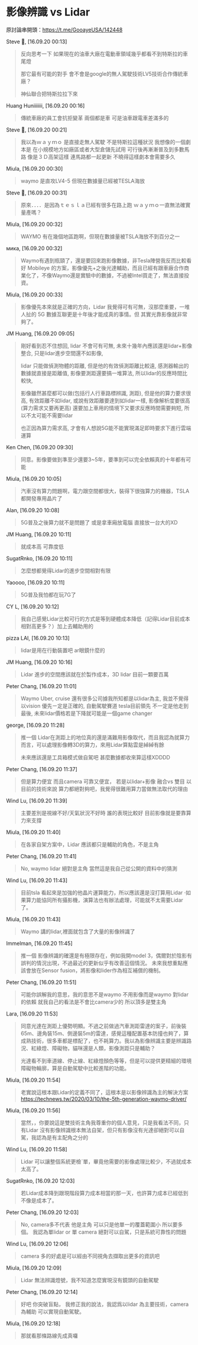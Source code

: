 # 影像辨識 vs Lidar

原討論串開頭：<https://t.me/GooayeUSA/142448>

Steve 🌰, [16.09.20 00:13]

> 反向思考一下 如果現在的油車大廠在電動車領域幾乎都看不到特斯拉的車尾燈 
> 
> 那它最有可能的對手 會不會是google的無人駕駛技術LV5技術合作傳統車廠？
> 
> 神仙聯合把特斯拉拉下來

Huang Huniiiiiii, [16.09.20 00:16]

> 傳統車廠的員工會抗拒變革 兩個都是車 可是油車跟電車差滿多的

Steve 🌰, [16.09.20 00:21]

> 我以為ｗａｙｍｏ 是直接走無人駕駛 不是特斯拉這種狀況 我想像的一個劇本是 在小規模地方如廠區或者大型倉儲先試用 可行後再漸漸普及到多數馬路  像是３Ｄ高架這樣 連馬路都一起更新 不曉得這樣劇本會需要多久

Miula, [16.09.20 00:30]

> waymo 是直攻LV4-5  但現在數據量已經被TESLA海放

Steve 🌰, [16.09.20 00:31]

> 原來．．．．是因為ｔｅｓｌａ已經有很多在路上跑 ｗａｙｍｏ一直無法確實量產嗎？

Miula, [16.09.20 00:32]

> WAYMO 有在幾個地區跑啊，但現在數據量被TSLA海放不到百分之一

мика, [16.09.20 00:32]

> Waymo有遇到瓶頸了，還是要回來跑影像數據，非Tesla陣營我反而比較看好 Mobileye 的方案，影像優先+之後光達輔助，而且已經有跟車廠合作商業化了，不像Waymo還是實驗中的數據，不過被Intel買走了，無法直接投資。

Miula, [16.09.20 00:33]

> 影像優先本來就是正確的方向，Lidar 我覺得可有可無，沒那麼重要，一堆人扯的 5G 數據互聯更是十年後才能成真的事情。但 其實光靠影像就非常夠了。

JM Huang, [16.09.20 09:05]

> 剛好看到忍不住想回, 
> lidar 不會可有可無, 未來十幾年內應該還是lidar+影像整合, 只是lidar進步空間還不如影像, 
> 
> lidar 只能做偵測物體的距離, 但是他的有效偵測距離比較遠, 感測器輸出的數據就直接是距離值, 影像要測距還要搞一堆算法, 所以lidar的反應時間比較快, 
> 
> 影像雖然甚麼都可以做(包括行人行車路標辨識, 測距), 但是他的算力要求很高, 有效距離不如lidar, 或說有效距離要達到如lidar一樣, 影像解析度要很高(算力需求又要再更高) 還要加上車用的情境下又要求反應時間需要夠短, 所以不太可能不需要lidar 
> 
> 也正因為算力需求高, 才會有人想說5G能不能實現滿足即時要求下進行雲端運算

Ken Chen, [16.09.20 09:30]

> 同意。影像要做到準至少還要3~5年，要準到可以完全依賴真的十年都有可能

Miula, [16.09.20 10:05]

> 汽車沒有算力問題啊，電力跟空間都很大，裝得下很強算力的機器，TSLA 都開發專用晶片了

Alan, [16.09.20 10:08]

> 5G普及之後算力就不是問題了 或是拿車廂放電腦 直接放一台大的XD

JM Huang, [16.09.20 10:11]

> 就成本高 可靠度低

SugatRnko, [16.09.20 10:11]

> 怎麼想都覺得Lidar的進步空間相對有限

Yaoooo, [16.09.20 10:11]

> 5G普及我怕都在玩7G了

CY L, [16.09.20 10:12]

> 我自己感覺Lidar比較可行的方式是等到硬體成本降低（記得Lidar目前成本相對高更多？）加上去輔助用的

pizza LAI, [16.09.20 10:13]

> lidar是用在行動裝置吧
> ar眼鏡什麼的

JM Huang, [16.09.20 10:16]
> 
> Lidar 進步的空間應該就在於製作成本，3D lidar 目前一顆要百萬

Peter Chang, [16.09.20 11:01]

> Waymo Uber, cruise 還有很多公司據我所知都是以lidar為主,  我並不覺得以vision 優先ㄧ定是正確的, 自動駕駛賽道 tesla目前領先 不一定是他走到最後, 未來lidar價格若是下降就可能是一個game changer

george, [16.09.20 11:28]

> 推一個 
> Lidar在測距上的地位真的還是滿難用影像取代，而且我認為就算力而言，可以處理影像轉3D的算力，來用Lidar算點雲是綽綽有餘
> 
> 未來應該還是工具箱模式做自駕吧  甚麼數據都收來算這樣XDDDD

Peter Chang, [16.09.20 11:37]

> 但是算力便宜 而且camera 可靠又便宜， 若是以lidar+影像 融合vs 雙目 以目前的技術來說 算力都絕對夠吧，我覺得很難用算力當做無法取代的理由

Wind Lu, [16.09.20 11:39]

> 主要差別是視線不好/天氣狀況不好時  誰的表現比較好   目前影像就是要靠算力來支撐

Miula, [16.09.20 11:40]

> 在各家自架方案中，Lidar 應該都只是輔助的角色，不是主角

Peter Chang, [16.09.20 11:41]

> No, waymo lidar 絕對是主角 當然這是我自己從公開的資料中的猜測

Wind Lu, [16.09.20 11:43]

> 目前tsla 看起來是加強的他晶片運算能力，所以應該還是沒打算用Lidar ‧如果算力能協同所有攝影機，演算法也有辦法處理，可能就不太需要Lidar了。

Miula, [16.09.20 11:43]

> Waymo 講的lidar,裡面就包含了大量的影像辨識了

Immelman, [16.09.20 11:45]

> 推一個
> 影像辨識的確還是有極限存在，例如我開model 3，偶爾對於陰影有誤判的情況出現，不過最近的更新似乎有改善這個情況。
> 未來我想重點應該會放在Sensor fusion，將影像和lider作為相互補償的機制。

Peter Chang, [16.09.20 11:51]

> 可能你誤解我的意思，我的意思不是waymo 不用影像而是waymo 對lidar 的依賴 就我自己的看法是不會比camera少的 所以頂多是雙主角

Lara, [16.09.20 11:53]

> 同意光達在測距上優勢明顯。不過之前做過汽車測距雷達的案子，前後裝 65m、邊角裝15m、側邊裝5m的雷達，感覺這種配置基本防撞也夠了，算成熟技術，很多車都是標配了，也不耗算力。我以為影像辨識主要是辨識路況、紅綠燈、障礙物，貓咪還是人類，影像測距只是輔助？
> 
> 光達看不到車道線、停止線、紅綠燈顏色等等，但是可以提供更精細的環境障礙物輪廓，算是自動駕駛中比較進階的功能。

Miula, [16.09.20 11:54]

> 老實說這根本跟Lidar的定義不同了，這根本是以影像辨識為主的解決方案
> https://technews.tw/2020/03/10/the-5th-generation-waymo-driver/

Miula, [16.09.20 11:56]

> 當然，，你要說這是雙技術主角我尊重你的個人意見，只是我看法不同，只有Lidar 沒有影像辨識根本無法自架，但只有影像沒有光達卻絕對可以自駕，我認為是有主配角之分的

Wind Lu, [16.09.20 11:58]

> Lidar 可以讓整個系統更檢ˋ單，畢竟他需要的影像處理比較少，不過就成本太高了。

SugatRnko, [16.09.20 12:03]

> 若Lidar成本降到跟現階段算力成本相當的那一天，也許算力成本已經低到不像是成本了。

Peter Chang, [16.09.20 12:03]

> No, camera多不代表 他是主角 可以只是他單一的覆蓋範圍小 所以要多個。 我認為單lidar or 單 camera 絕對可以自駕，只是系統可靠性的問題

Wind Lu, [16.09.20 12:06]

> camera 多的好處是可以經由不同視角去擷取出更多的資訊吧

Miula, [16.09.20 12:09]

> Lidar 無法辨識燈號，我不知道怎麼實現沒有鏡頭的自動駕駛

Peter Chang, [16.09.20 12:14]

> 好吧 你突破盲點， 我修正我的說法，我認爲以lidar 為主要技術，camera為輔助 可以實現自動駕駛。

Miula, [16.09.20 12:18]

> 那就看那條路線先成真囉
